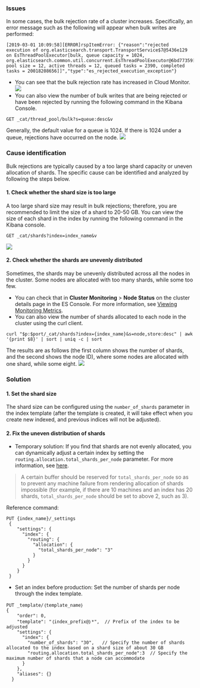### Issues
In some cases, the bulk rejection rate of a cluster increases. Specifically, an error message such as the following will appear when bulk writes are performed:
```
[2019-03-01 10:09:58][ERROR]rspItemError: {"reason":"rejected execution of org.elasticsearch.transport.TransportService$7@5436e129 on EsThreadPoolExecutor[bulk, queue capacity = 1024, org.elasticsearch.common.util.concurrent.EsThreadPoolExecutor@6bd77359[Running, pool size = 12, active threads = 12, queued tasks = 2390, completed tasks = 20018208656]]","type":"es_rejected_execution_exception"}
```
- You can see that the bulk rejection rate has increased in Cloud Monitor.
![](https://main.qcloudimg.com/raw/5b8c2f4282bea8073be4aefd409fd190.png)
- You can also view the number of bulk writes that are being rejected or have been rejected by running the following command in the Kibana Console.
```
GET _cat/thread_pool/bulk?s=queue:desc&v
```
Generally, the default value for a queue is 1024. If there is 1024 under a queue, rejections have occurred on the node.
![](https://main.qcloudimg.com/raw/c31a56cabaa51518be460baa338e5521.png)

### Cause identification
Bulk rejections are typically caused by a too large shard capacity or uneven allocation of shards. The specific cause can be identified and analyzed by following the steps below.

#### 1. Check whether the shard size is too large
A too large shard size may result in bulk rejections; therefore, you are recommended to limit the size of a shard to 20-50 GB. You can view the size of each shard in the index by running the following command in the Kibana console.
```
GET _cat/shards?index=index_name&v
```
![](https://main.qcloudimg.com/raw/551e6cb4aaccd8391f619f0ecef0129d.png)

#### 2. Check whether the shards are unevenly distributed
Sometimes, the shards may be unevenly distributed across all the nodes in the cluster. Some nodes are allocated with too many shards, while some too few.
- You can check that in **Cluster Monitoring** > **Node Status** on the cluster details page in the ES Console. For more information, see [Viewing Monitoring Metrics](https://intl.cloud.tencent.com/document/product/845/16995#1023983810).
- You can also view the number of shards allocated to each node in the cluster using the curl client.
```
curl "$p:$port/_cat/shards?index={index_name}&s=node,store:desc" | awk '{print $8}' | sort | uniq -c | sort
```
The results are as follows (the first column shows the number of shards, and the second shows the node ID), where some nodes are allocated with one shard, while some eight.
![](https://main.qcloudimg.com/raw/62d75ef4823d87934ab64a9eb243a556.png)

### Solution

#### 1. Set the shard size
The shard size can be configured using the `number_of_shards` parameter in the index template (after the template is created, it will take effect when you create new indexed, and previous indices will not be adjusted).

#### 2. Fix the uneven distribution of shards
- Temporary solution:
If you find that shards are not evenly allocated, you can dynamically adjust a certain index by setting the `routing.allocation.total_shards_per_node` parameter. For more information, see [here](https://www.elastic.co/guide/en/elasticsearch/reference/6.6/allocation-total-shards.html).
>A certain buffer should be reserved for `total_shards_per_node` so as to prevent any machine failure from rendering allocation of shards impossible (for example, if there are 10 machines and an index has 20 shards, `total_shards_per_node` should be set to above 2, such as 3).
>
Reference command:
```
PUT {index_name}/_settings
 {
    "settings": {
      "index": {
        "routing": {
          "allocation": {
            "total_shards_per_node": "3"
          }
        }
      }
    }
 }
```
- Set an index before production:
Set the number of shards per node through the index template.
```
PUT _template/｛template_name｝
{
    "order": 0,
    "template": "｛index_prefix@｝*",  // Prefix of the index to be adjusted
    "settings": {
      "index": {
        "number_of_shards": "30",   // Specify the number of shards allocated to the index based on a shard size of about 30 GB
        "routing.allocation.total_shards_per_node":3  // Specify the maximum number of shards that a node can accommodate
      }
    },
    "aliases": {}
  }
```

